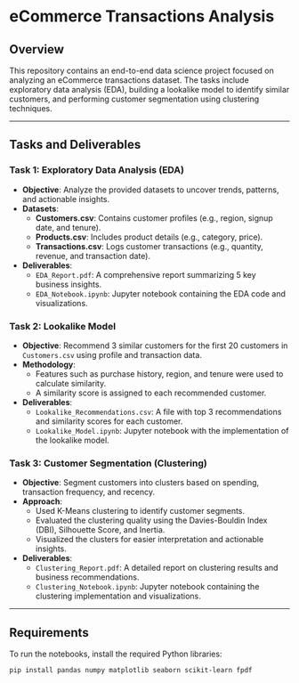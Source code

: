 # **eCommerce Transactions Analysis**

## **Overview**
This repository contains an end-to-end data science project focused on analyzing an eCommerce transactions dataset. The tasks include exploratory data analysis (EDA), building a lookalike model to identify similar customers, and performing customer segmentation using clustering techniques.

---

## **Tasks and Deliverables**

### **Task 1: Exploratory Data Analysis (EDA)**
- **Objective**: Analyze the provided datasets to uncover trends, patterns, and actionable insights.
- **Datasets**:
  - **Customers.csv**: Contains customer profiles (e.g., region, signup date, and tenure).
  - **Products.csv**: Includes product details (e.g., category, price).
  - **Transactions.csv**: Logs customer transactions (e.g., quantity, revenue, and transaction date).
- **Deliverables**:
  - `EDA_Report.pdf`: A comprehensive report summarizing 5 key business insights.
  - `EDA_Notebook.ipynb`: Jupyter notebook containing the EDA code and visualizations.

### **Task 2: Lookalike Model**
- **Objective**: Recommend 3 similar customers for the first 20 customers in `Customers.csv` using profile and transaction data.
- **Methodology**:
  - Features such as purchase history, region, and tenure were used to calculate similarity.
  - A similarity score is assigned to each recommended customer.
- **Deliverables**:
  - `Lookalike_Recommendations.csv`: A file with top 3 recommendations and similarity scores for each customer.
  - `Lookalike_Model.ipynb`: Jupyter notebook with the implementation of the lookalike model.

### **Task 3: Customer Segmentation (Clustering)**
- **Objective**: Segment customers into clusters based on spending, transaction frequency, and recency.
- **Approach**:
  - Used K-Means clustering to identify customer segments.
  - Evaluated the clustering quality using the Davies-Bouldin Index (DBI), Silhouette Score, and Inertia.
  - Visualized the clusters for easier interpretation and actionable insights.
- **Deliverables**:
  - `Clustering_Report.pdf`: A detailed report on clustering results and business recommendations.
  - `Clustering_Notebook.ipynb`: Jupyter notebook containing the clustering implementation and visualizations.

---

## **Requirements**
To run the notebooks, install the required Python libraries:
```bash
pip install pandas numpy matplotlib seaborn scikit-learn fpdf
